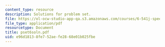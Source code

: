 ```yaml
---
content_type: resource
description: Solutions for problem set.
file: https://ol-ocw-studio-app-qa.s3.amazonaws.com/courses/6-541j-speech-communication-spring-2004/e96d18138fe752aefe2868e01b025fbe_pset6soln.pdf
file_type: application/pdf
resourcetype: Document
title: pset6soln.pdf
uid: e96d1813-8fe7-52ae-fe28-68e01b025fbe
---
```

